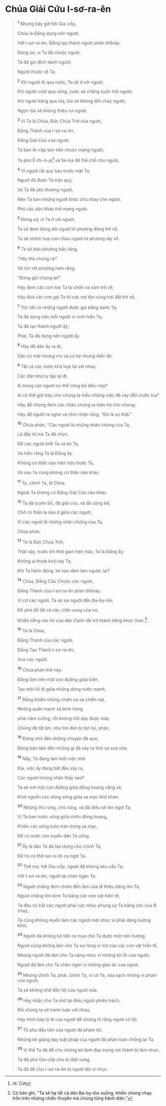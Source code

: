 # Chúa Giải Cứu I-sơ-ra-ên

> <sup><b>1</b></sup> Nhưng bây giờ hỡi Gia-cốp,
>
> Chúa là Ðấng dựng nên ngươi;
>
> Hỡi I-sơ-ra-ên, Ðấng tạo thành ngươi phán thếnày:
>
> Ðừng sợ, vì Ta đã chuộc ngươi;
>
> Ta đã gọi đích danh ngươi;
>
> Ngươi thuộc về Ta.
>
> <sup><b>2</b></sup> Khi ngươi đi qua nước, Ta sẽ ở với ngươi;
>
> Khi ngươi vượt qua sông, nước sẽ chẳng cuốn trôi ngươi;
>
> Khi ngươi băng qua lửa, lửa sẽ không đốt cháy ngươi;
>
> Ngọn lửa sẽ không thiêu rụi ngươi.
>
> <sup><b>3</b></sup> Vì Ta là Chúa, Ðức Chúa Trời của ngươi,
>
> Ðấng Thánh của I-sơ-ra-ên,
>
> Ðấng Giải Cứu của ngươi;
>
> Ta ban Ai-cập làm tiền chuộc mạng ngươi;
>
> Ta phó Ê-thi-ô-pi[^1-4421ce08-7c6e-4db8-ba79-d98dc3fe690a] và Sê-ba để thế chỗ cho ngươi,
>
> <sup><b>4</b></sup> Vì ngươi rất quý báu trước mặt Ta;
>
> Ngươi đã được Ta trân quý,
>
> Và Ta đã yêu thương ngươi,
>
> Nên Ta ban những người khác chịu thay cho ngươi,
>
> Phó các dân khác thế mạng ngươi.
>
> <sup><b>5</b></sup> Ðừng sợ, vì Ta ở với ngươi;
>
> Ta sẽ đem dòng dõi ngươi từ phương đông trở về;
>
> Ta sẽ nhóm họp con cháu ngươi từ phương tây về.
>
> <sup><b>6</b></sup> Ta sẽ bảo phương bắc rằng,
>
> “Hãy thả chúng ra!”
>
> Và nói với phương nam rằng,
>
> “Ðừng giữ chúng lại!”
>
> Hãy đem các con trai Ta từ chốn xa xăm trở về;
>
> Hãy đưa các con gái Ta từ các nơi tận cùng trái đất trở về,
>
> <sup><b>7</b></sup> Tức tất cả những người được gọi bằng danh Ta;
>
> Ta đã dựng nên mỗi người vì vinh hiển Ta;
>
> Ta đã tạo thành người ấy;
>
> Phải, Ta đã dựng nên người ấy.
>
> <sup><b>8</b></sup> Hãy để dân ấy ra đi,
>
> Dân có mắt nhưng mù và có tai nhưng điếc đó.
>
> <sup><b>9</b></sup> Tất cả các nước khá họp lại với nhau;
>
> Các dân khá tụ tập lại đi.
>
> Ai trong các ngươi có thể công bố điều này?
>
> Ai có thể giãi bày cho chúng ta hiểu những việc đã xảy đến trước kia?
>
> Hãy để chúng đem các nhân chứng ra biện hộ cho chúng;
>
> Hãy để người ta nghe và nhìn nhận rằng, “Ðó là sự thật.”
>
> <sup><b>10</b></sup> Chúa phán, “Các ngươi là những nhân chứng của Ta,
>
> Là đầy tớ mà Ta đã chọn,
>
> Ðể các ngươi biết Ta và tin Ta,
>
> Và hiểu rằng Ta là Ðấng ấy.
>
> Không có thần nào hiện hữu trước Ta,
>
> Và sau Ta cũng không có thần nào khác.
>
> <sup><b>11</b></sup> Ta, chính Ta, là Chúa,
>
> Ngoài Ta không có Ðấng Giải Cứu nào khác.
>
> <sup><b>12</b></sup> Ta đã tuyên bố, đã giải cứu, và đã công bố;
>
> Chớ có thần lạ nào ở giữa các ngươi,
>
> Vì các ngươi là những nhân chứng của Ta,
>
> Chúa phán.
>
> <sup><b>13</b></sup> Ta là Ðức Chúa Trời;
>
> Thật vậy, trước khi thời gian hiện hữu, Ta là Ðấng ấy;
>
> Không ai thoát khỏi tay Ta,
>
> Khi Ta hành động, kẻ nào dám làm ngược lại?
>
> <sup><b>14</b></sup> Chúa, Ðấng Cứu Chuộc các ngươi,
>
> Ðấng Thánh của I-sơ-ra-ên phán thếnày:
>
> Vì cớ các ngươi, Ta sẽ sai người đến Ba-by-lôn,
>
> Ðể phá đổ tất cả các chấn song của nó,
>
> Khiến tiếng reo hò của dân Canh-đê trở thành tiếng khóc than.[^2-4421ce08-7c6e-4db8-ba79-d98dc3fe690a]
>
> <sup><b>15</b></sup> Ta là Chúa,
>
> Ðấng Thánh của các ngươi,
>
> Ðấng Tạo Thành I-sơ-ra-ên,
>
> Vua các ngươi.
>
> <sup><b>16</b></sup> Chúa phán thế này:
>
> Ðấng làm nên một con đường giữa biển,
>
> Tạo một lối đi giữa những dòng nước mạnh,
>
> <sup><b>17</b></sup> Ðấng khiến những chiến xa và chiến mã,
>
> Những quân mạnh và binh hùng
>
> phải nằm xuống, rồi không trỗi dậy được nữa;
>
> Chúng đã tắt lịm, như tim đèn bị tàn lụi, phán,
>
> <sup><b>18</b></sup> Ðừng nhớ đến những chuyện đã qua,
>
> Ðừng bận tâm đến những gì đã xảy ra thời xa xưa nữa.
>
> <sup><b>19</b></sup> Này, Ta đang làm một việc mới.
>
> Kìa, việc ấy đang bắt đầu xảy ra,
>
> Các ngươi không nhận thấy sao?
>
> Ta sẽ mở một con đường giữa đồng hoang vắng vẻ,
>
> Khơi nguồn các dòng sông giữa sa mạc khô khan.
>
> <sup><b>20</b></sup> Những thú rừng, chó rừng, và đà điểu sẽ tôn ngợi Ta;
>
> Vì Ta ban nước uống giữa chốn đồng hoang,
>
> Khiến các sông tuôn tràn trong sa mạc,
>
> Ðể có nước cho tuyển dân Ta uống.
>
> <sup><b>21</b></sup> Ấy là dân Ta đã tạo dựng cho chính Ta,
>
> Ðể họ có thể rao ra lời ca ngợi Ta.
>
> <sup><b>22</b></sup> Thế mà, hỡi Gia-cốp, ngươi đã không kêu cầu Ta;
>
> Hỡi I-sơ-ra-ên, ngươi lại chán ngán Ta.
>
> <sup><b>23</b></sup> Ngươi chẳng đem chiên đến làm của lễ thiêu dâng lên Ta;
>
> Ngươi chẳng tôn kính Ta bằng các con vật hiến tế;
>
> Ta đâu có bắt các ngươi phải cực nhọc phụng sự Ta bằng các của lễ chay;
>
> Ta cũng không muốn làm các ngươi mệt nhọc vì phải dâng hương khói;
>
> <sup><b>24</b></sup> Ngươi đã không bỏ tiền ra mua cho Ta được một nén hương;
>
> Ngươi cũng không làm cho Ta vui lòng vì mỡ của các con vật hiến tế,
>
> Nhưng ngươi đã làm cho Ta nặng nhọc vì những tội lỗi của ngươi;
>
> Ngươi đã làm cho Ta chán ngán vì những gian ác của ngươi.
>
> <sup><b>25</b></sup> Nhưng chính Ta, phải, chính Ta, vì cớ Ta, xóa sạch những vi phạm của ngươi;
>
> Ta sẽ không nhớ đến tội của ngươi nữa.
>
> <sup><b>26</b></sup> Hãy nhắc cho Ta nhớ lại điều ngươi phiền trách,
>
> Rồi chúng ta sẽ tranh luận với nhau;
>
> Hãy trình bày lý lẽ của ngươi để chứng tỏ rằng ngươi vô tội.
>
> <sup><b>27</b></sup> Tổ phụ đầu tiên của ngươi đã phạm tội;
>
> Những kẻ giảng dạy luật pháp của ngươi đã phản loạn chống lại Ta.
>
> <sup><b>28</b></sup> Vì thế Ta đã để cho những kẻ lãnh đạo trong nơi thánh bị làm nhục,
>
> Ta đã phó Gia-cốp cho bị diệt vong,
>
> Ta đã để cho I-sơ-ra-ên bị người đời sỉ nhục.

[^1-4421ce08-7c6e-4db8-ba79-d98dc3fe690a]: nt: Cút

[^2-4421ce08-7c6e-4db8-ba79-d98dc3fe690a]: Có bản ghi, "Ta sẽ hạ tất cả dân Ba-by-lôn xuống, khiến chúng chạy trốn trên những chiếc thuyền mà chúng từng hãnh diện."
